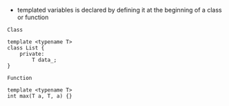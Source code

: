 - templated variables is declared by defining it at the beginning of a class or function

`Class`
```
template <typename T>
class List {
	private:
		T data_;
}
```

`Function`
```
template <typename T>
int max(T a, T, a) {}
```


